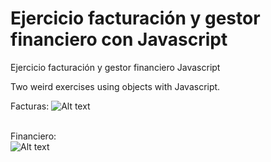 # Ejercicio facturación y gestor financiero con Javascript
Ejercicio facturación y gestor financiero Javascript


Two weird exercises using objects with Javascript.<br/>

Facturas:
![Alt text](http://i.imgur.com/iMnqgnw.png)<br><br>


Financiero:<br>
![Alt text](http://i.imgur.com/fMghdll.png)<br><br>
